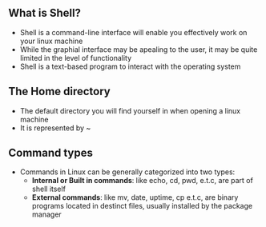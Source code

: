## What is Shell?
- Shell is a command-line interface will enable you effectively work on your linux machine
- While the graphial interface may be apealing to the user, it may be quite limited in the level of functionality
- Shell is a text-based program to interact with the operating system

## The Home directory 
- The default directory you will find yourself in when opening a linux machine
- It is represented by ~

## Command types 
- Commands in Linux can be generally categorized into two types:
  - **Internal or Built in commands**: like echo, cd, pwd, e.t.c, are part of shell itself 
  - **External commands**: like mv, date, uptime, cp e.t.c, are binary programs located in destinct files, usually installed by the package manager 
